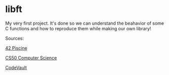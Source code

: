 # libft

My very first project. It's done so we can understand the beahavior of some C functions and how to reproduce them while making our own library!

Sources:

[42 Piscine](https://apply.42lisboa.com/users/sign_up)

[CS50 Computer Science](https://www.edx.org/learn/computer-science/harvard-university-cs50-s-introduction-to-computer-science)

[CodeVault](https://code-vault.net/course/07hdekibo8:1603733520293/lesson/4cpyxpuooj:1603732279854)
